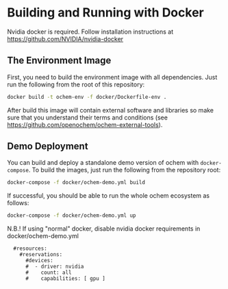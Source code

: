 # Building and Running with Docker

Nvidia docker is required. Follow installation instructions at https://github.com/NVIDIA/nvidia-docker

## The Environment Image

First, you need to build the environment image with all dependencies. Just run the following from the root of this repository:

```bash
docker build -t ochem-env -f docker/Dockerfile-env .
```

After build this image will contain external software and libraries so make sure that you understand their terms and conditions (see https://github.com/openochem/ochem-external-tools).

## Demo Deployment

You can build and deploy a standalone demo version of ochem with `docker-compose`. To build the images, just run the following from the repository root:

```bash
docker-compose -f docker/ochem-demo.yml build
```

If successful, you should be able to run the whole ochem ecosystem as follows:

```bash
docker-compose -f docker/ochem-demo.yml up
```


N.B.! If using "normal" docker, disable nvidia docker requirements in docker/ochem-demo.yml

      #resources:
        #reservations:
          #devices:
          #  - driver: nvidia
          #    count: all
          #    capabilities: [ gpu ]
